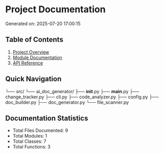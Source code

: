 # Project Documentation

Generated on: 2025-07-20 17:00:15

## Table of Contents

1. [Project Overview](project-overview.md)
2. [Module Documentation](modules/)
3. [API Reference](api-reference.md)

## Quick Navigation

└── src/
    └── ai_doc_generator/
        ├── __init__.py
        ├── __main__.py
        ├── change_tracker.py
        ├── cli.py
        ├── code_analyzer.py
        ├── config.py
        ├── doc_builder.py
        ├── doc_generator.py
        └── file_scanner.py

## Documentation Statistics

- Total Files Documented: 9
- Total Modules: 1
- Total Classes: 7
- Total Functions: 3
